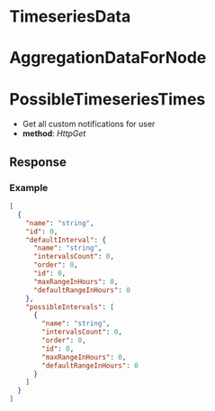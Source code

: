 # TimeseriesData

# AggregationDataForNode

# PossibleTimeseriesTimes

- Get all custom notifications for user
- **method**: _HttpGet_

## Response

### Example

```json
[
  {
    "name": "string",
    "id": 0,
    "defaultInterval": {
      "name": "string",
      "intervalsCount": 0,
      "order": 0,
      "id": 0,
      "maxRangeInHours": 0,
      "defaultRangeInHours": 0
    },
    "possibleIntervals": [
      {
        "name": "string",
        "intervalsCount": 0,
        "order": 0,
        "id": 0,
        "maxRangeInHours": 0,
        "defaultRangeInHours": 0
      }
    ]
  }
]
```

